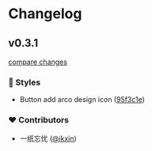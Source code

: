 # Changelog


## v0.3.1

[compare changes](https://github.com/ikxin/cargo-crating/compare/v0.3.0...v0.3.1)

### 🎨 Styles

- Button add arco design icon ([95f3c1e](https://github.com/ikxin/cargo-crating/commit/95f3c1e))

### ❤️ Contributors

- 一纸忘忧 ([@ikxin](https://github.com/ikxin))

